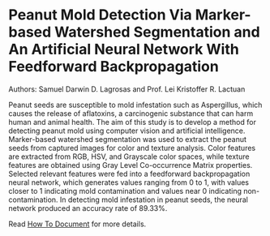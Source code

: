 # Peanut Mold Detection Via Marker-based Watershed Segmentation and An Artificial Neural Network With Feedforward Backpropagation
Authors: Samuel Darwin D. Lagrosas and Prof. Lei Kristoffer R. Lactuan

Peanut seeds are susceptible to mold infestation such as Aspergillus, which causes the release of aflatoxins, a carcinogenic substance that can harm human and animal health. The aim of this study is to develop a method for detecting peanut mold using computer vision and artificial intelligence. Marker-based watershed segmentation was used to extract the peanut seeds from captured images for color and texture analysis. Color features are extracted from RGB, HSV, and Grayscale color spaces, while texture features are obtained using Gray Level Co-occurrence Matrix properties. Selected relevant features were fed into a feedforward backpropagation neural network, which generates values ranging from 0 to 1, with values closer to 1 indicating mold contamination and values near 0 indicating non-contamination. In detecting mold infestation in peanut seeds, the neural network produced an accuracy rate of 89.33%.

<!-- Keywords: template, submission, repository, example -->

Read [How To Document](HOWTO.md) for more details.
